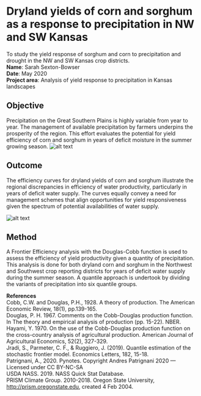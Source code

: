 # Dryland yields of corn and sorghum as a response to precipitation in NW and SW Kansas
To study the yield response of sorghum and corn to precipitation and drought in the NW and SW Kansas crop districts.  <br/>
**Name**: Sarah Sexton-Bowser <br/>
**Date**: May 2020 <br/>
**Project area**: Analysis of yield response to precipitation in Kansas landscapes

## Objective
Precipitation on the Great Southern Plains is highly variable from year to year. The management of available precipitation by farmers underpins the prosperity of the region. This effort evaluates the potential for yield efficiency of corn and sorghum in years of deficit moisture in the summer growing season. 
![alt text](https://github.com/sarahannbowser/water_productivity/blob/master/figures/Interannual_variability.png)

## Outcome
The efficiency curves for dryland yields of corn and sorghum illustrate the regional discrepancies in efficiency of water productivity, particularly in years of deficit water supply. The curves equally convey a need for management schemes that align opportunities for yield responsiveness given the spectrum of potential availabilities of water supply. 

![alt text](https://github.com/sarahannbowser/water_productivity/blob/master/figures/Frontier_Efficiency.png)

## Method ##
A Frontier Efficiency analysis with the Douglas-Cobb function is used to assess the efficiency of yield productivity given a quantity of precipitation. This analysis is done for both dryland corn and sorghum in the Northwest and Southwest crop reporting districts for years of deficit water supply during the summer season. A quantile approach is undertook by dividing the variants of precipitation into six quantile groups. 

**References** <br/>
Cobb, C.W. and Douglas, P.H., 1928. A theory of production. The American Economic Review, 18(1), pp.139-165. <br/>
Douglas, P. H. 1967. Comments on the Cobb-Douglas production function. In The theory and empirical analysis of production (pp. 15-22). NBER. <br/>
Hayami, Y. 1970. On the use of the Cobb-Douglas production function on the cross-country analysis of agricultural production. American Journal of Agricultural Economics, 52(2), 327-329. <br/>
Jradi, S., Parmeter, C. F., & Ruggiero, J. (2019). Quantile estimation of the stochastic frontier model. Economics Letters, 182, 15-18.</br>
Patrignani, A., 2020. Pynotes. Copyright Andres Patrignani 2020 — Licensed under CC BY-NC-SA </br>
USDA NASS. 2019. NASS Quick Stat Database. </br>
PRISM Climate Group. 2010-2018. Oregon State University, http://prism.oregonstate.edu, created 4 Feb 2004. 
